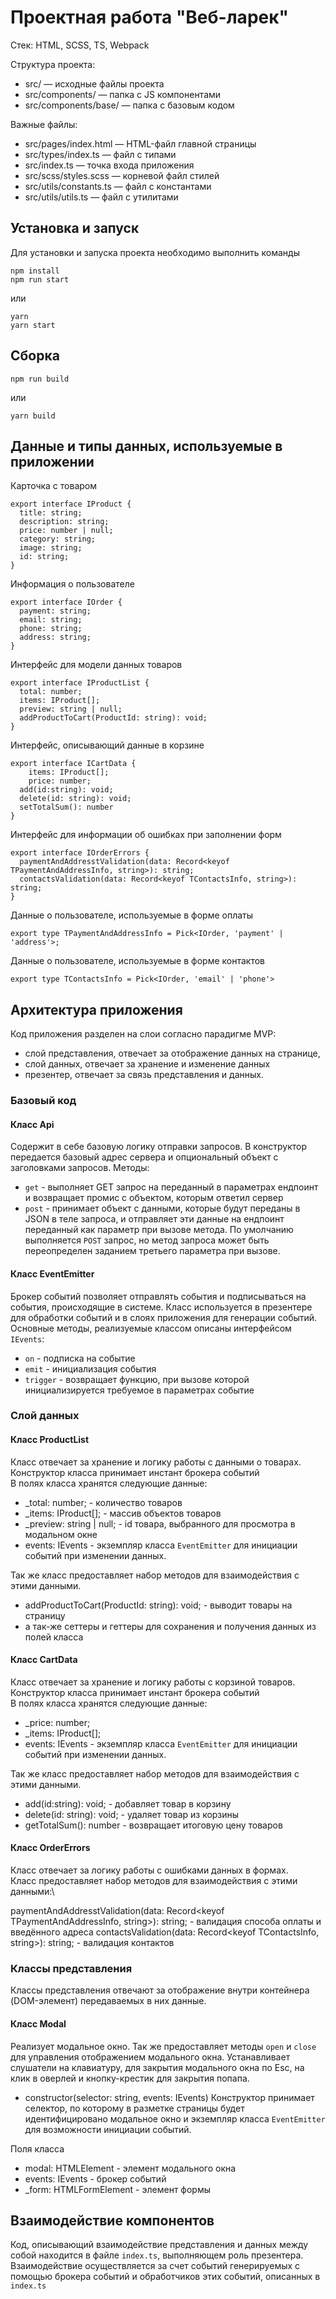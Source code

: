 # Проектная работа "Веб-ларек"

Стек: HTML, SCSS, TS, Webpack

Структура проекта:
- src/ — исходные файлы проекта
- src/components/ — папка с JS компонентами
- src/components/base/ — папка с базовым кодом

Важные файлы:
- src/pages/index.html — HTML-файл главной страницы
- src/types/index.ts — файл с типами
- src/index.ts — точка входа приложения
- src/scss/styles.scss — корневой файл стилей
- src/utils/constants.ts — файл с константами
- src/utils/utils.ts — файл с утилитами

## Установка и запуск
Для установки и запуска проекта необходимо выполнить команды

```
npm install
npm run start
```

или

```
yarn
yarn start
```
## Сборка

```
npm run build
```

или

```
yarn build
```

## Данные и типы данных, используемые в приложении

Карточка с товаром
```
export interface IProduct {
  title: string;
  description: string;
  price: number | null;
  category: string;
  image: string;
  id: string;
}
```

Информация о пользователе
```
export interface IOrder {
  payment: string;
  email: string;
  phone: string;
  address: string;
}
```

Интерфейс для модели данных товаров
```
export interface IProductList {
  total: number;
  items: IProduct[];
  preview: string | null;
  addProductToCart(ProductId: string): void;
}
```

Интерфейс, описывающий данные в корзине
```
export interface ICartData {
	items: IProduct[];
	price: number;
  add(id:string): void;
  delete(id: string): void;
  setTotalSum(): number
}
```

Интерфейс для информации об ошибках при заполнении форм
```
export interface IOrderErrors {
  paymentAndAddresstValidation(data: Record<keyof TPaymentAndAddressInfo, string>): string;
  contactsValidation(data: Record<keyof TContactsInfo, string>): string;
}
```

Данные о пользователе, используемые в форме оплаты
```
export type TPaymentAndAddressInfo = Pick<IOrder, 'payment' | 'address'>;
```

Данные о пользователе, используемые в форме контактов
```
export type TContactsInfo = Pick<IOrder, 'email' | 'phone'>
```



## Архитектура приложения

Код приложения разделен на слои согласно парадигме MVP: 
- слой представления, отвечает за отображение данных на странице, 
- слой данных, отвечает за хранение и изменение данных
- презентер, отвечает за связь представления и данных.

### Базовый код

#### Класс Api
Содержит в себе базовую логику отправки запросов. В конструктор передается базовый адрес сервера и опциональный объект с заголовками запросов.
Методы: 
- `get` - выполняет GET запрос на переданный в параметрах ендпоинт и возвращает промис с объектом, которым ответил сервер
- `post` - принимает объект с данными, которые будут переданы в JSON в теле запроса, и отправляет эти данные на ендпоинт переданный как параметр при вызове метода. По умолчанию выполняется `POST` запрос, но метод запроса может быть переопределен заданием третьего параметра при вызове.

#### Класс EventEmitter
Брокер событий позволяет отправлять события и подписываться на события, происходящие в системе. Класс используется в презентере для обработки событий и в слоях приложения для генерации событий.  
Основные методы, реализуемые классом описаны интерфейсом `IEvents`:
- `on` - подписка на событие
- `emit` - инициализация события
- `trigger` - возвращает функцию, при вызове которой инициализируется требуемое в параметрах событие

### Слой данных

#### Класс ProductList
Класс отвечает за хранение и логику работы с данными о товарах.\
Конструктор класса принимает инстант брокера событий\
В полях класса хранятся следующие данные:
- _total: number; - количество товаров
- _items: IProduct[]; - массив объектов товаров
- _preview: string | null; - id товара, выбранного для просмотра в модальном окне
- events: IEvents - экземпляр класса `EventEmitter` для инициации событий при изменении данных.

Так же класс предоставляет набор методов для взаимодействия с этими данными.
- addProductToCart(ProductId: string): void; - выводит товары на страницу
- а так-же сеттеры и геттеры для сохранения и получения данных из полей класса

#### Класс CartData
Класс отвечает за хранение и логику работы с корзиной товаров.\
Конструктор класса принимает инстант брокера событий\
В полях класса хранятся следующие данные:
- _price: number;
- _items: IProduct[];
- events: IEvents - экземпляр класса `EventEmitter` для инициации событий при изменении данных.

Так же класс предоставляет набор методов для взаимодействия с этими данными.
- add(id:string): void; - добавляет товар в корзину
- delete(id: string): void; - удаляет товар из корзины
- getTotalSum(): number - возвращает итоговую цену товаров

#### Класс OrderErrors
Класс отвечает за логику работы с ошибками данных в формах.\
Класс предоставляет набор методов для взаимодействия с этими данными:\

paymentAndAddresstValidation(data: Record<keyof TPaymentAndAddressInfo, string>): string; - валидация способа оплаты и введённого адреса
contactsValidation(data: Record<keyof TContactsInfo, string>): string; - валидация контактов

### Классы представления
Классы представления отвечают за отображение внутри контейнера (DOM-элемент) передаваемых в них данные.

#### Класс Modal
Реализует модальное окно. Так же предоставляет методы `open` и `close` для управления отображением модального окна. Устанавливает слушатели на клавиатуру, для закрытия модального окна по Esc, на клик в оверлей и кнопку-крестик для закрытия попапа.  
- constructor(selector: string, events: IEvents) Конструктор принимает селектор, по которому в разметке страницы будет идентифицировано модальное окно и экземпляр класса `EventEmitter` для возможности инициации событий.

Поля класса
- modal: HTMLElement - элемент модального окна
- events: IEvents - брокер событий
- _form: HTMLFormElement - элемент формы

## Взаимодействие компонентов
Код, описывающий взаимодействие представления и данных между собой находится в файле `index.ts`, выполняющем роль презентера.\
Взаимодействие осуществляется за счет событий генерируемых с помощью брокера событий и обработчиков этих событий, описанных в `index.ts`